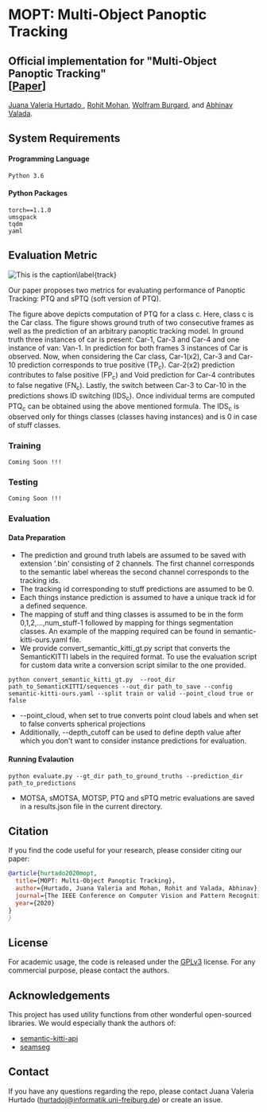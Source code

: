 # MOPT: Multi-Object Panoptic Tracking

## Official implementation for "Multi-Object Panoptic Tracking"  <br/>[[Paper](https://arxiv.org/abs/2004.08189)] 

[Juana Valeria Hurtado ](http://rl.uni-freiburg.de/people/hurtado), [Rohit Mohan](http://rl.uni-freiburg.de/people), [Wolfram Burgard](http://www2.informatik.uni-freiburg.de/~burgard/), and [Abhinav Valada](http://rl.uni-freiburg.de/people/valada).


## System Requirements

#### Programming Language
```
Python 3.6
```

#### Python Packages
```
torch==1.1.0
umsgpack
tqdm
yaml
```


## Evaluation Metric
![This is the caption\label{track}](https://github.com/robot-learning-freiburg/Panoptic-Tracking/blob/master/track_metric.png)

Our paper proposes two metrics for evaluating performance of Panoptic Tracking: PTQ and sPTQ (soft version of PTQ).<br>

The figure above depicts computation of PTQ for a class c. Here, class c is the Car class. The figure shows ground truth of two consecutive frames as well as the prediction of an arbitrary panoptic tracking model. In ground truth three instances of car is present: Car-1, Car-3 and Car-4 and one instance of van: Van-1. In prediction for both frames 3 instances of Car is observed. Now, when considering the Car class, Car-1(x2), Car-3 and Car-10 prediction corresponds to true  positive (TP<sub>c</sub>). Car-2(x2) prediction contributes to false positive (FP<sub>c</sub>) and Void prediction for Car-4 contributes to false negative (FN<sub>c</sub>). Lastly, the switch between Car-3 to Car-10 in the predictions shows ID switching (IDS<sub>c</sub>). Once individual terms are computed PTQ<sub>c</sub> can be obtained using the above mentioned formula. The IDS<sub>c</sub> is observed only for things classes (classes having instances) and is 0 in case of stuff classes.  

### Training
    Coming Soon !!!
### Testing 
    Coming Soon !!!
    
### Evaluation 

#### Data Preparation
* The prediction and ground truth labels are assumed to be saved with extension '.bin' consisting of 2 channels. The first channel corresponds to the semantic label whereas the second channel corresponds to the tracking ids.
* The tracking id corresponding to stuff predictions are assumed to be 0.
* Each things instance prediction is assumed to have a unique track id for a defined sequence.
* The mapping of stuff and thing classes is assumed to be in the form 0,1,2,...,num_stuff-1 followed by mapping for things segmentation classes. An example of the mapping required can be found in semantic-kitti-ours.yaml file.
* We provide convert_semantic_kitti_gt.py script that converts the SemanticKITTI labels in the required format. To use the evaluation script for custom data write a conversion script similar to the one provided.
```
python convert_semantic_kitti_gt.py  --root_dir path_to_SemanticKITTI/sequences --out_dir path_to_save --config semantic-kitti-ours.yaml --split train or valid --point_cloud true or false
  ```
* --point_cloud, when set to true converts point cloud labels and when set to false converts spherical projections
* Additionally, --depth_cutoff can be used to define depth value after which you don't want to consider instance predictions for evaluation.

#### Running Evalaution
```
python evaluate.py --gt_dir path_to_ground_truths --prediction_dir path_to_predictions
  ```
* MOTSA, sMOTSA, MOTSP, PTQ and sPTQ metric evaluations are saved in a results.json file in the current directory.


## Citation

If you find the code useful for your research, please consider citing our paper:

```bibtex
@article{hurtado2020mopt,
  title={MOPT: Multi-Object Panoptic Tracking},
  author={Hurtado, Juana Valeria and Mohan, Rohit and Valada, Abhinav},
  journal={The IEEE Conference on Computer Vision and Pattern Recognition (CVPR) Workshop on Scalability in Autonomous Driving},
  year={2020}
}
}
```

## License

For academic usage, the code is released under the [GPLv3](https://www.gnu.org/licenses/gpl-3.0.en.html) license. For any commercial purpose, please contact the authors.


## Acknowledgements
This project has used utility functions from other wonderful open-sourced libraries. We would especially thank the authors of:
* [semantic-kitti-api](https://github.com/PRBonn/semantic-kitti-api)
* [seamseg](https://github.com/mapillary/seamseg)

## Contact

If you have any questions regarding the repo, please contact 
Juana Valeria Hurtado (hurtadoj@informatik.uni-freiburg.de) or create an issue.

